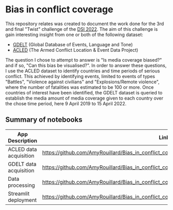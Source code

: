 # Bias in conflict coverage

This repository relates was created to document the work done for the 3rd and final "Twist" challenge of the [DSI 2022](http://dsi-program.com/). The aim of this challenge is gain interesting insight from one or both of the following dataset:
- [GDELT](https://www.gdeltproject.org/) (Global Database of Events, Language and Tone)
- [ACLED](https://acleddata.com/#/dashboard) (The Armed Conflict Location & Event Data Project)

The question I chose to attempt to answer is "Is media coverage biased?" and if so, "Can this bias be visualised?". In order to answer these questions, I use the ACLED dataset to identify countries and time periods of serious conflict. This achieved by identifying events, limited to events of types "Battles", "Violence against civilians" and "Explosions/Remote violence", where the number of fatalities was estimated to be 100 or more. Once countries of interest have been identified, the GDELT dataset is queried to establish the media amount of media coverage given to each country over the chose time period, here 9 April 2019 to 15 April 2022. 


## Summary of notebooks

| App Description        | Link |
|---|---|
| ACLED data acquisition | https://github.com/AmyRouillard/Bias_in_conflict_coverage/blob/main/ACLED_data_request.ipynb |
| GDELT data acquisition | https://github.com/AmyRouillard/Bias_in_conflict_coverage/blob/main/GDELT_data_processing.ipynb |
| Data processing        | https://github.com/AmyRouillard/Bias_in_conflict_coverage/blob/main/Data_analysis.ipynb |
| Streamlit deployment   | https://github.com/AmyRouillard/Bias_in_conflict_coverage/blob/main/app.py |
